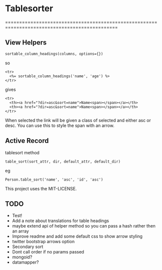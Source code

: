 # Tablesorter

==============================================================================================

## View Helpers

    sortable_column_headings(columns, options={})

so

    <tr>
      <%= sortable_column_headings('name', 'age') %>
    </tr>

gives

    <tr>
      <th><a href="?dir=asc&sort=name">Name<span></span></a></th>
      <th><a href="?dir=asc&sort=name">Name<span></span></a></th>
    </tr>

When selected the link will be given a class of selected and either asc or desc.
You can use this to style the span with an arrow.

## Active Record
tablesort method

    table_sort(sort_attr, dir, default_attr, default_dir)

eg 

    Person.table_sort('name', 'asc', 'id', 'asc')

This project uses the MIT-LICENSE.

## TODO
* Test!
* Add a note about translations for table headings
* maybe extend api of helper method so you can pass a hash rather then an array
* Improve readme and add some default css to show arrow styling
* twitter bootstrap arrows option 
* Secondary sort
* Dont call order if no params passed
* mongoid?
* datamapper?
